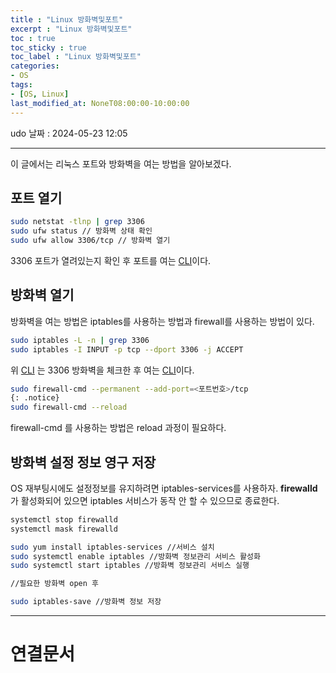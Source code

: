 ```yaml
---
title : "Linux 방화벽및포트"
excerpt : "Linux 방화벽및포트"
toc : true
toc_sticky : true
toc_label : "Linux 방화벽및포트"
categories:
- OS
tags:
- [OS, Linux]
last_modified_at: NoneT08:00:00-10:00:00
---
```

udo  날짜 : 2024-05-23 12:05
  
---
  
  이 글에서는 리눅스 포트와 방화벽을 여는 방법을 알아보겠다.
  
## 포트 열기
  
```bash
sudo netstat -tlnp | grep 3306
sudo ufw status // 방화벽 상태 확인
sudo ufw allow 3306/tcp // 방화벽 열기
```

 3306 포트가 열려있는지 확인 후 포트를 여는 [CLI](../../cli/cli-CLI)이다.
  
## 방화벽 열기
 방화벽을 여는 방법은 iptables를 사용하는 방법과 firewall를 사용하는 방법이 있다.
  
```bash
sudo iptables -L -n | grep 3306
sudo iptables -I INPUT -p tcp --dport 3306 -j ACCEPT
```
 위 [CLI](../../cli/cli-CLI) 는 3306 방화벽을 체크한 후 여는 [CLI](../../cli/cli-CLI)이다.
  
```bash
sudo firewall-cmd --permanent --add-port=<포트번호>/tcp 
{: .notice}  
sudo firewall-cmd --reload
```
 firewall-cmd 를 사용하는 방법은 reload 과정이 필요하다.
  
## 방화벽 설정 정보 영구 저장
 OS 재부팅시에도 설정정보를 유지하려면 iptables-services를 사용하자. **firewalld** 가 활성화되어 있으면 iptables 서비스가 동작 안 할 수 있으므로 종료한다.
  
```bash
systemctl stop firewalld
systemctl mask firewalld
```
  
```bash
sudo yum install iptables-services //서비스 설치
sudo systemctl enable iptables //방화벽 정보관리 서비스 활성화
sudo systemctl start iptables //방화벽 정보관리 서비스 실행

//필요한 방화벽 open 후

sudo iptables-save //방화벽 정보 저장
```
  
---
  
# 연결문서

